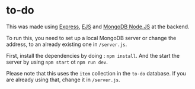 # to-do

This was made using [Express](https://expressjs.com/), [EJS](http://ejs.co/) and [MongoDB Node.JS](https://mongodb.github.io/node-mongodb-native/) at the backend.

To run this, you need to set up a local MongoDB server or change the address, to an already existing one in `/server.js`.

First, install the dependencies by doing : `npm install`.
And the start the server by using `npm start` ot `npm run dev`.

Please note that this uses the `item` collection in the `to-do` database. If you are already using that, change it in `/server.js`.